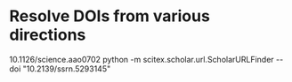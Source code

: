 <!-- ---
!-- Timestamp: 2025-10-09 00:59:40
!-- Author: ywatanabe
!-- File: /home/ywatanabe/proj/scitex_repo/src/scitex/scholar/url/helpers/TODO.md
!-- --- -->

# Resolve DOIs from various directions
10.1126/science.aao0702
python -m scitex.scholar.url.ScholarURLFinder --doi "10.2139/ssrn.5293145"

<!-- EOF -->